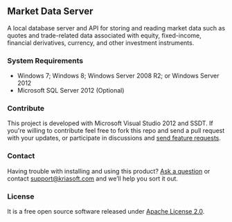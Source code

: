 ## Market Data Server

A local database server and API for storing and reading market data such as quotes and trade-related data associated with equity, fixed-income, financial derivatives, currency, and other investment instruments.

### System Requirements

 - Windows 7; Windows 8; Windows Server 2008 R2; or Windows Server 2012
 - Microsoft SQL Server 2012 (Optional)

### Contribute

This project is developed with Microsoft Visual Studio 2012 and SSDT. If you're willing to contribute feel free to fork this repo and send a pull request with your updates, or participate in discussions and [send feature requests](https://github.com/kriasoft/market-data/issues/new?labels=enhancement).

### Contact

Having trouble with installing and using this product? [Ask a question](https://github.com/kriasoft/market-data/issues/new?labels=question) or contact support@kriasoft.com and we’ll help you sort it out.

### License

It is a free open source software released under [Apache License 2.0](https://github.com/kriasoft/market-data/blob/master/LICENSE.txt).
